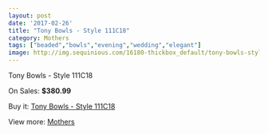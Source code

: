 ```yaml
---
layout: post
date: '2017-02-26'
title: "Tony Bowls - Style 111C18"
category: Mothers
tags: ["beaded","bowls","evening","wedding","elegant"]
image: http://img.sequinious.com/16180-thickbox_default/tony-bowls-style-111c18.jpg
---
```

Tony Bowls - Style 111C18

On Sales: **$380.99**
<a href="https://www.sequinious.com/mothers/7654-tony-bowls-style-111c18.html"><amp-img layout="responsive" width="600" height="600" src="//img.sequinious.com/16180-thickbox_default/tony-bowls-style-111c18.jpg" alt="Tony Bowls - Style 111C18 0" /></a>
<a href="https://www.sequinious.com/mothers/7654-tony-bowls-style-111c18.html"><amp-img layout="responsive" width="600" height="600" src="//img.sequinious.com/16182-thickbox_default/tony-bowls-style-111c18.jpg" alt="Tony Bowls - Style 111C18 1" /></a>
<a href="https://www.sequinious.com/mothers/7654-tony-bowls-style-111c18.html"><amp-img layout="responsive" width="600" height="600" src="//img.sequinious.com/16181-thickbox_default/tony-bowls-style-111c18.jpg" alt="Tony Bowls - Style 111C18 2" /></a>

Buy it: [Tony Bowls - Style 111C18](https://www.sequinious.com/mothers/7654-tony-bowls-style-111c18.html "Tony Bowls - Style 111C18")

View more: [Mothers](https://www.sequinious.com/6-mothers "Mothers")